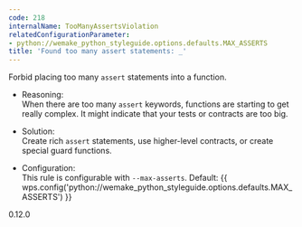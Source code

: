```yaml
---
code: 218
internalName: TooManyAssertsViolation
relatedConfigurationParameter:
- python://wemake_python_styleguide.options.defaults.MAX_ASSERTS
title: 'Found too many assert statements: _'
---
```


Forbid placing too many `assert` statements into a function.

  - Reasoning:  
    When there are too many `assert` keywords, functions are starting to
    get really complex. It might indicate that your tests or contracts
    are too big.

  - Solution:  
    Create rich `assert` statements, use higher-level contracts, or
    create special guard functions.

  - Configuration:  
    This rule is configurable with `--max-asserts`. Default:
    {{ wps.config('python://wemake_python_styleguide.options.defaults.MAX_ASSERTS') }}

<div class="versionadded">

0.12.0

</div>